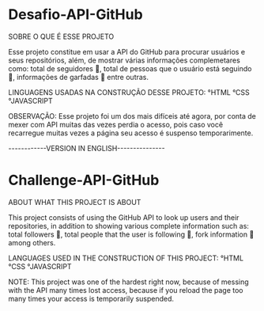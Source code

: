 # Desafio-API-GitHub

SOBRE O QUE É ESSE PROJETO 

  Esse projeto constitue em usar a API do GitHub para procurar usuários e seus repositórios,
além, de mostrar várias informações complemetares como: total de seguidores 👥, total de pessoas
que o usuário está seguindo 👣, informações de garfadas 🍴 entre outras.

LINGUAGENS USADAS NA CONSTRUÇÃO DESSE PROJETO:
°HTML
°CSS
°JAVASCRIPT

OBSERVAÇÃO: Esse projeto foi um dos mais difíceis até agora, por conta de mexer com API muitas das vezes
perdia o acesso, pois caso você recarregue muitas vezes a página seu acesso é suspenso temporarimente.

------------VERSION IN ENGLISH---------------

# Challenge-API-GitHub

ABOUT WHAT THIS PROJECT IS ABOUT

  This project consists of using the GitHub API to look up users and their repositories,
in addition to showing various complete information such as: total followers 👥, total people
that the user is following 👣, fork information 🍴 among others.

LANGUAGES USED IN THE CONSTRUCTION OF THIS PROJECT:
°HTML
°CSS
°JAVASCRIPT

NOTE: This project was one of the hardest right now, because of messing with the API many times
lost access, because if you reload the page too many times your access is temporarily suspended.

